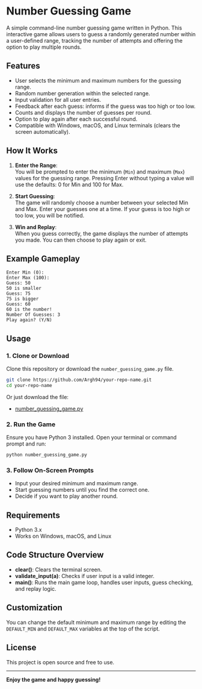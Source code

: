 # Number Guessing Game

A simple command-line number guessing game written in Python. This interactive game allows users to guess a randomly generated number within a user-defined range, tracking the number of attempts and offering the option to play multiple rounds.

## Features

- User selects the minimum and maximum numbers for the guessing range.
- Random number generation within the selected range.
- Input validation for all user entries.
- Feedback after each guess: informs if the guess was too high or too low.
- Counts and displays the number of guesses per round.
- Option to play again after each successful round.
- Compatible with Windows, macOS, and Linux terminals (clears the screen automatically).

## How It Works

1. **Enter the Range**:  
   You will be prompted to enter the minimum (`Min`) and maximum (`Max`) values for the guessing range. Pressing Enter without typing a value will use the defaults: 0 for Min and 100 for Max.

2. **Start Guessing**:  
   The game will randomly choose a number between your selected Min and Max. Enter your guesses one at a time. If your guess is too high or too low, you will be notified.

3. **Win and Replay**:  
   When you guess correctly, the game displays the number of attempts you made. You can then choose to play again or exit.

## Example Gameplay

```
Enter Min (0):
Enter Max (100):
Guess: 50
50 is smaller
Guess: 75
75 is bigger
Guess: 60
60 is the number!
Number Of Guesses: 3
Play again? (Y/N)
```

## Usage

### 1. Clone or Download

Clone this repository or download the `number_guessing_game.py` file.

```bash
git clone https://github.com/Argh94/your-repo-name.git
cd your-repo-name
```

Or just download the file:

- [number_guessing_game.py](./number_guessing_game.py)

### 2. Run the Game

Ensure you have Python 3 installed. Open your terminal or command prompt and run:

```bash
python number_guessing_game.py
```

### 3. Follow On-Screen Prompts

- Input your desired minimum and maximum range.
- Start guessing numbers until you find the correct one.
- Decide if you want to play another round.

## Requirements

- Python 3.x
- Works on Windows, macOS, and Linux

## Code Structure Overview

- **clear()**: Clears the terminal screen.
- **validate_input(a)**: Checks if user input is a valid integer.
- **main()**: Runs the main game loop, handles user inputs, guess checking, and replay logic.

## Customization

You can change the default minimum and maximum range by editing the `DEFAULT_MIN` and `DEFAULT_MAX` variables at the top of the script.

## License

This project is open source and free to use.

---

**Enjoy the game and happy guessing!**
